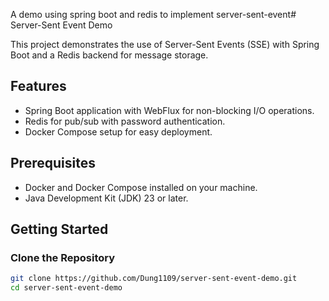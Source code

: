 A demo using spring boot and redis to implement server-sent-event# Server-Sent Event Demo

This project demonstrates the use of Server-Sent Events (SSE) with Spring Boot and a Redis backend for message storage.

## Features

- Spring Boot application with WebFlux for non-blocking I/O operations.
- Redis for pub/sub with password authentication.
- Docker Compose setup for easy deployment.

## Prerequisites

- Docker and Docker Compose installed on your machine.
- Java Development Kit (JDK) 23 or later.

## Getting Started

### Clone the Repository

```bash
git clone https://github.com/Dung1109/server-sent-event-demo.git
cd server-sent-event-demo
